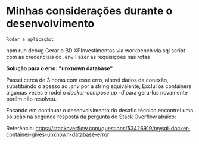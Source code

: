# Minhas considerações durante o desenvolvimento

`Rodar a aplicação:`

npm run debug
Gerar o BD XPInvestimentos via workbench via sql script com as credenciais do .env
Fazer as requisições nas rotas

**Solução para o erro: "unknown database"**

Passei cerca de 3 horas com esse erro, alterei dados da conexão, substituindo o acesso ao _.env_ por a string equivalente; Excluí os containers algumas vezes e rodei o _docker-compose up -d_ para gera-los novamente porém não resolveu.

Focando em continuar o desenvolvimento do desafio técnico encontrei uma solução na segunda resposta da pergunta do Stack Overflow abaixo:

Referência: https://stackoverflow.com/questions/53426919/mysql-docker-container-gives-unknown-database-error